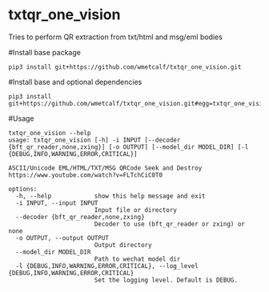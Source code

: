 # txtqr_one_vision
Tries to perform QR extraction from txt/html and msg/eml bodies

#Install base package
```
pip3 install git+https://github.com/wmetcalf/txtqr_one_vision.git
```

#Install base and optional dependencies 
```
pip3 install git+https://github.com/wmetcalf/txtqr_one_vision.git#egg=txtqr_one_vision[decoders,email,magika]
```


#Usage
```
txtqr_one_vision --help
usage: txtqr_one_vision [-h] -i INPUT [--decoder {bft_qr_reader,none,zxing}] [-o OUTPUT] [--model_dir MODEL_DIR] [-l {DEBUG,INFO,WARNING,ERROR,CRITICAL}]

ASCII/Unicode EML/HTML/TXT/MSG QRCode Seek and Destroy https://www.youtube.com/watch?v=FLTchCiC0T0

options:
  -h, --help            show this help message and exit
  -i INPUT, --input INPUT
                        Input file or directory
  --decoder {bft_qr_reader,none,zxing}
                        Decoder to use (bft_qr_reader or zxing) or none
  -o OUTPUT, --output OUTPUT
                        Output directory
  --model_dir MODEL_DIR
                        Path to wechat model dir
  -l {DEBUG,INFO,WARNING,ERROR,CRITICAL}, --log_level {DEBUG,INFO,WARNING,ERROR,CRITICAL}
                        Set the logging level. Default is DEBUG.
```

